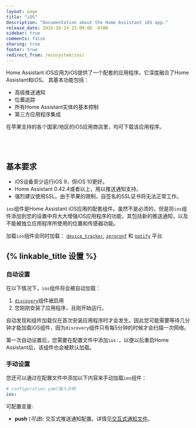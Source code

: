 ```yaml
---
layout: page
title: "iOS"
description: "Documentation about the Home Assistant iOS app."
release_date: 2016-10-24 15:00:00 -0700
sidebar: true
comments: false
sharing: true
footer: true
redirect_from: /ecosystem/ios/
---
```


Home Assistant iOS应用为iOS提供了一个配套的应用程序。它深度融合了Home Assistant和iOS。 其基本功能包括：

* 高级推送通知
* 位置追踪
* 所有Home Assistant实体的基本控制
* 第三方应用程序集成

在苹果支持的各个国家/地区的iOS应用商店里，均可下载该应用程序。

<p style="text-align: center;"><a target="_blank" href="https://itunes.apple.com/us/app/home-assistant-open-source-home-automation/id1099568401?mt=8" style="display:inline-block;overflow:hidden;background:url(//linkmaker.itunes.apple.com/assets/shared/badges/en-us/appstore-lrg.svg) no-repeat;width:135px;height:40px;background-size:contain;"></a></p>

## 基本要求

* iOS设备至少运行iOS 9，但iOS 10更好。
* Home Assistant 0.42.4或者以上，用以推送通知支持。
* 强烈建议使用SSL。由于苹果的限制，自签名的SSL证书将无法正常工作。

`ios`组件是Home Assistant iOS应用的配套组件。虽然不是必须的，但是将`ios`组件添加到您的设置中将大大增强iOS应用程序的功能，其包括新的推送通知，以及不能被独立应用程序所使用的位置和传感器功能。

加载`ios`组件会同时加载： [`device_tracker`][device-tracker], [`zeroconf`][zeroconf] 和 [`notify`][notify] 平台.

## {% linkable_title 设置 %}

### 自动设置

在以下情况下，`ios`组件将会被自动加载：

1. [`discovery`][discovery]组件被启用
2. 您刚刚安装了应用程序，且刚开始运行。

自动发现和组件加载仅在首次安装应用程序时才会发生。因此您可能需要等待几分钟才能加载iOS组件，因为`discovery`组件只有每5分钟的时候才会扫描一次网络。

第一次自动设置后，您需要在配置文件中添加`ios:`，以便以后重启Home Assistant后，该组件也会被默认加载。

### 手动设置

您还可以通过在配置文件中添加以下内容来手动加载`ios`组件：

```yaml
# configuration.yaml接入示例
ios:
```

可配置变量:

- **push** (*可选*): 交互式推送通知配置。详情见[交互式通知文件][actionable-notifications]。

[discovery]: /components/discovery
[device-tracker]: /components/device_tracker
[zeroconf]: /components/zeroconf
[notify]: /components/notify
[actionable-notifications]: /docs/ecosystem/ios/notifications/actions/
